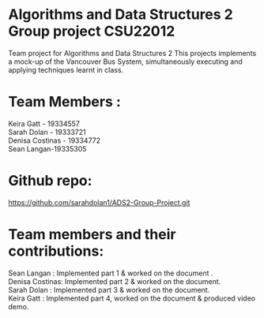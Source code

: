 # Algorithms and Data Structures 2 Group project CSU22012
Team project for Algorithms and Data Structures 2
This projects implements a mock-up of the Vancouver Bus System, simultaneously executing and applying techniques learnt in class.
 
# Team Members :
Keira Gatt - 19334557 \
Sarah Dolan - 19333721 \
Denisa Costinas - 19334772 \
Sean Langan-19335305


# Github repo:
https://github.com/sarahdolan1/ADS2-Group-Project.git

# Team members and their contributions:
Sean Langan : Implemented part 1 & worked on the document . \
Denisa Costinas: Implemented part 2 & worked on the document. \
Sarah Dolan : Implemented part 3 & worked on the document. \
Keira Gatt : Implemented part 4, worked on the document & produced video demo. 
